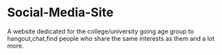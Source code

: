 # Social-Media-Site
A website dedicated for the college/university going age group to hangout,chat,find people who share the same interests as them and a lot more.
